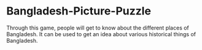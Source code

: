# Bangladesh-Picture-Puzzle
Through this game, people will get to know about the different places of Bangladesh. It can be used to get an idea about various historical things of Bangladesh.
